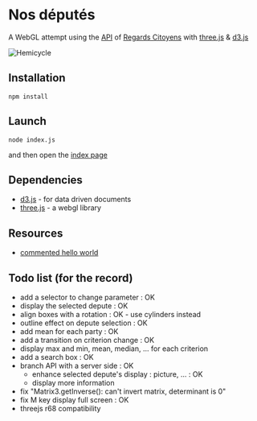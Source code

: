 # Nos députés

A WebGL attempt using the [API] of [Regards Citoyens] with [three.js] & [d3.js]

![Hemicycle](https://raw2.github.com/hllwd/nosdeputes/master/doc/img/printscreen.png)

## Installation

    npm install

## Launch

    node index.js

and then open the [index page]

## Dependencies

* [d3.js] - for data driven documents
* [three.js] - a webgl library

## Resources

* [commented hello world]

## Todo list (for the record)

* add a selector to change parameter : OK
* display the selected depute : OK
* align boxes with a rotation : OK - use cylinders instead
* outline effect on depute selection : OK
* add mean for each party : OK
* add a transition on criterion change : OK
* display max and min, mean, median, ... for each criterion
* add a search box : OK
* branch API with a server side : OK
    * enhance selected depute's display : picture, ... : OK
    * display more information
* fix "Matrix3.getInverse(): can't invert matrix, determinant is 0"
* fix M key display full screen : OK
* threejs r68 compatibility

[API]: http://cpc.regardscitoyens.org/trac/wiki/API
[Regards Citoyens]: http://www.regardscitoyens.org/
[d3 update]: https://github.com/mrdoob/three.js/wiki/Updates
[d3.js]: http://d3js.org
[three.js]: http://threejs.org
[commented hello world]: https://github.com/stemkoski/stemkoski.github.com/blob/master/Three.js/HelloWorld.html
[index page]: http://localhost:3000